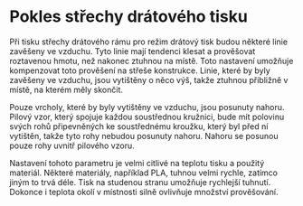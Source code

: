 Pokles střechy drátového tisku
====
Při tisku střechy drátového rámu pro režim drátový tisk budou některé linie zavěšeny ve vzduchu. Tyto linie mají tendenci klesat a prověšovat roztavenou hmotu, než nakonec ztuhnou na místě. Toto nastavení umožňuje kompenzovat toto prověšení na střeše konstrukce. Linie, které by byly zavěšeny ve vzduchu, jsou vytištěny o něco výš, takže ztuhnou přibližně v místě, na kterém měly skončit.

Pouze vrcholy, které by byly vytištěny ve vzduchu, jsou posunuty nahoru. Pilový vzor, který spojuje každou soustřednou kružnici, bude mít polovinu svých rohů připevněných ke soustřednému kroužku, který byl před ní vytištěn, takže tyto rohy nebudou posunuty nahoru. Nahoru se posunou pouze rohy uvnitř pilového vzoru.

Nastavení tohoto parametru je velmi citlivé na teplotu tisku a použitý materiál. Některé materiály, například PLA, tuhnou velmi rychle, zatímco jiným to trvá déle. Tisk na studenou stranu umožňuje rychlejší tuhnutí. Dokonce i teplota okolí v místnosti silně ovlivňuje množství prověšování.